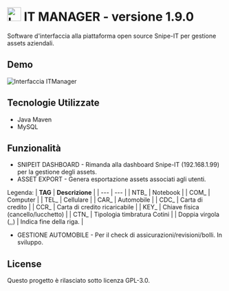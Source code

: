 # <img width="32" src="https://i.imgur.com/eepUIkx.png" alt="Logo ITManager">   IT MANAGER - versione 1.9.0

Software d'interfaccia alla piattaforma open source Snipe-IT per gestione assets aziendali.

## Demo

<img src="https://i.imgur.com/8RpNceF.png" alt="Interfaccia ITManager">

## Tecnologie Utilizzate

- Java Maven
- MySQL

## Funzionalità

- SNIPEIT DASHBOARD - Rimanda alla dashboard Snipe-IT (192.168.1.99) per la gestione degli assets.
- ASSET EXPORT - Genera esportazione assets associati agli utenti.
  
Legenda:
| **TAG** | **Descrizione** |
| --- | --- |
| NTB_ | Notebook |
| COM_ | Computer |
| TEL_ | Cellulare |
| CAR_ | Automobile |
| CDC_ | Carta di credito |
| CCR_ | Carta di credito ricaricabile |
| KEY_ | Chiave fisica (cancello/lucchetto) |
| CTN_ | Tipologia timbratura Cotini |
| Doppia virgola (,,) | Indica fine della riga. |

- GESTIONE AUTOMOBILE - Per il check di assicurazioni/revisioni/bolli. In sviluppo.

## License 

Questo progetto è rilasciato sotto licenza GPL-3.0.
